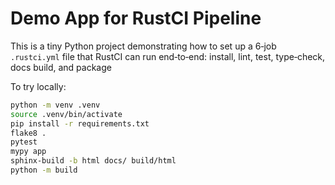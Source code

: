 # Demo App for RustCI Pipeline

This is a tiny Python project demonstrating how to set up a 6‑job `.rustci.yml` file
that RustCI can run end‑to‑end: install, lint, test, type‑check, docs build, and package

To try locally:

```bash
python -m venv .venv
source .venv/bin/activate
pip install -r requirements.txt
flake8 .
pytest
mypy app
sphinx-build -b html docs/ build/html
python -m build
```
